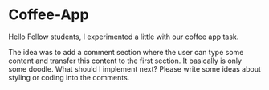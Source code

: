 # Coffee-App
Hello Fellow students, I experimented a little with our coffee app task. 

The idea was to add a comment section where the user can type some content 
and transfer this content to the first section.
It basically is only some doodle. What should I implement next?
Please write some ideas about styling or coding into the comments.
